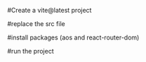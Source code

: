 #Create a vite@latest project

#replace the src file

#install packages (aos and react-router-dom)

#run the project
